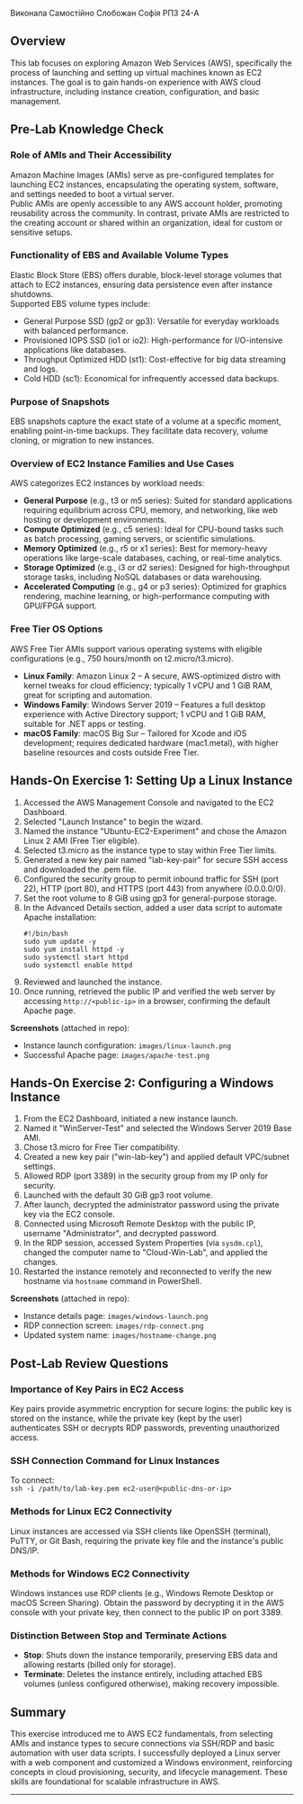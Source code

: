 Виконала Самостійно Слобожан Софія РПЗ 24-А

## Overview
This lab focuses on exploring Amazon Web Services (AWS), specifically the process of launching and setting up virtual machines known as EC2 instances. The goal is to gain hands-on experience with AWS cloud infrastructure, including instance creation, configuration, and basic management.

## Pre-Lab Knowledge Check

### Role of AMIs and Their Accessibility
Amazon Machine Images (AMIs) serve as pre-configured templates for launching EC2 instances, encapsulating the operating system, software, and settings needed to boot a virtual server.  
Public AMIs are openly accessible to any AWS account holder, promoting reusability across the community. In contrast, private AMIs are restricted to the creating account or shared within an organization, ideal for custom or sensitive setups.

### Functionality of EBS and Available Volume Types
Elastic Block Store (EBS) offers durable, block-level storage volumes that attach to EC2 instances, ensuring data persistence even after instance shutdowns.  
Supported EBS volume types include:  
- General Purpose SSD (gp2 or gp3): Versatile for everyday workloads with balanced performance.  
- Provisioned IOPS SSD (io1 or io2): High-performance for I/O-intensive applications like databases.  
- Throughput Optimized HDD (st1): Cost-effective for big data streaming and logs.  
- Cold HDD (sc1): Economical for infrequently accessed data backups.

### Purpose of Snapshots
EBS snapshots capture the exact state of a volume at a specific moment, enabling point-in-time backups. They facilitate data recovery, volume cloning, or migration to new instances.

### Overview of EC2 Instance Families and Use Cases
AWS categorizes EC2 instances by workload needs:  
- **General Purpose** (e.g., t3 or m5 series): Suited for standard applications requiring equilibrium across CPU, memory, and networking, like web hosting or development environments.  
- **Compute Optimized** (e.g., c5 series): Ideal for CPU-bound tasks such as batch processing, gaming servers, or scientific simulations.  
- **Memory Optimized** (e.g., r5 or x1 series): Best for memory-heavy operations like large-scale databases, caching, or real-time analytics.  
- **Storage Optimized** (e.g., i3 or d2 series): Designed for high-throughput storage tasks, including NoSQL databases or data warehousing.  
- **Accelerated Computing** (e.g., g4 or p3 series): Optimized for graphics rendering, machine learning, or high-performance computing with GPU/FPGA support.

### Free Tier OS Options
AWS Free Tier AMIs support various operating systems with eligible configurations (e.g., 750 hours/month on t2.micro/t3.micro).  
- **Linux Family**: Amazon Linux 2 – A secure, AWS-optimized distro with kernel tweaks for cloud efficiency; typically 1 vCPU and 1 GiB RAM, great for scripting and automation.  
- **Windows Family**: Windows Server 2019 – Features a full desktop experience with Active Directory support; 1 vCPU and 1 GiB RAM, suitable for .NET apps or testing.  
- **macOS Family**: macOS Big Sur – Tailored for Xcode and iOS development; requires dedicated hardware (mac1.metal), with higher baseline resources and costs outside Free Tier.

## Hands-On Exercise 1: Setting Up a Linux Instance

1. Accessed the AWS Management Console and navigated to the EC2 Dashboard.  
2. Selected "Launch Instance" to begin the wizard.  
3. Named the instance "Ubuntu-EC2-Experiment" and chose the Amazon Linux 2 AMI (Free Tier eligible).  
4. Selected t3.micro as the instance type to stay within Free Tier limits.  
5. Generated a new key pair named "lab-key-pair" for secure SSH access and downloaded the .pem file.  
6. Configured the security group to permit inbound traffic for SSH (port 22), HTTP (port 80), and HTTPS (port 443) from anywhere (0.0.0.0/0).  
7. Set the root volume to 8 GiB using gp3 for general-purpose storage.  
8. In the Advanced Details section, added a user data script to automate Apache installation:  
   ```
   #!/bin/bash
   sudo yum update -y
   sudo yum install httpd -y
   sudo systemctl start httpd
   sudo systemctl enable httpd
   ```  
9. Reviewed and launched the instance.  
10. Once running, retrieved the public IP and verified the web server by accessing `http://<public-ip>` in a browser, confirming the default Apache page.  

**Screenshots** (attached in repo):  
- Instance launch configuration: `images/linux-launch.png`  
- Successful Apache page: `images/apache-test.png`

## Hands-On Exercise 2: Configuring a Windows Instance

1. From the EC2 Dashboard, initiated a new instance launch.  
2. Named it "WinServer-Test" and selected the Windows Server 2019 Base AMI.  
3. Chose t3.micro for Free Tier compatibility.  
4. Created a new key pair ("win-lab-key") and applied default VPC/subnet settings.  
5. Allowed RDP (port 3389) in the security group from my IP only for security.  
6. Launched with the default 30 GiB gp3 root volume.  
7. After launch, decrypted the administrator password using the private key via the EC2 console.  
8. Connected using Microsoft Remote Desktop with the public IP, username "Administrator", and decrypted password.  
9. In the RDP session, accessed System Properties (via `sysdm.cpl`), changed the computer name to "Cloud-Win-Lab", and applied the changes.  
10. Restarted the instance remotely and reconnected to verify the new hostname via `hostname` command in PowerShell.  

**Screenshots** (attached in repo):  
- Instance details page: `images/windows-launch.png`  
- RDP connection screen: `images/rdp-connect.png`  
- Updated system name: `images/hostname-change.png`

## Post-Lab Review Questions

### Importance of Key Pairs in EC2 Access
Key pairs provide asymmetric encryption for secure logins: the public key is stored on the instance, while the private key (kept by the user) authenticates SSH or decrypts RDP passwords, preventing unauthorized access.

### SSH Connection Command for Linux Instances
To connect:  
`ssh -i /path/to/lab-key.pem ec2-user@<public-dns-or-ip>`

### Methods for Linux EC2 Connectivity
Linux instances are accessed via SSH clients like OpenSSH (terminal), PuTTY, or Git Bash, requiring the private key file and the instance's public DNS/IP.

### Methods for Windows EC2 Connectivity
Windows instances use RDP clients (e.g., Windows Remote Desktop or macOS Screen Sharing). Obtain the password by decrypting it in the AWS console with your private key, then connect to the public IP on port 3389.

### Distinction Between Stop and Terminate Actions
- **Stop**: Shuts down the instance temporarily, preserving EBS data and allowing restarts (billed only for storage).  
- **Terminate**: Deletes the instance entirely, including attached EBS volumes (unless configured otherwise), making recovery impossible.

## Summary
This exercise introduced me to AWS EC2 fundamentals, from selecting AMIs and instance types to secure connections via SSH/RDP and basic automation with user data scripts. I successfully deployed a Linux server with a web component and customized a Windows environment, reinforcing concepts in cloud provisioning, security, and lifecycle management. These skills are foundational for scalable infrastructure in AWS.

---

